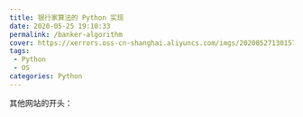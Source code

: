 ```yaml
---
title: 银行家算法的 Python 实现
date: 2020-05-25 19:10:33
permalink: /banker-algorithm
cover: https://xerrors.oss-cn-shanghai.aliyuncs.com/imgs/20200527130157.png
tags: 
 - Python
 - OS
categories: Python
---
```


其他网站的开头：